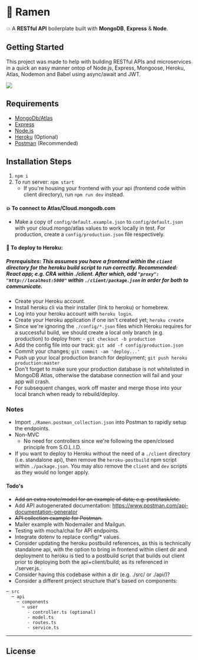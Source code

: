 # 🍜 Ramen

💥 A **RESTful API** boilerplate built with **MongoDB**, **Express** & **Node**.

## Getting Started

This project was made to help with building RESTful APIs and microservices in a quick an easy manner ontop of Node.js, Express, Mongoose, Heroku, Atlas, Nodemon and Babel using async/await and JWT.

<!--![](https://media.giphy.com/media/DLYMDk6eYRbkA/giphy.gif)-->

![](https://media.giphy.com/media/Cd7Y7tJ4pHbGM/giphy.gif)

## Requirements

- [MongoDb/Atlas](https://cloud.mongodb.com/)
- [Express](https://expressjs.com/)
- [Node.js](http://nodejs.org/)
- [Heroku](https://heroku.com/) (Optional)
- [Postman](https://postman.com) (Recommended)

## Installation Steps

1. `npm i`
2. To run server: `npm start`
   - If you're housing your frontend with your api (frontend code within client directory), run `npm run dev` instead.

#### 💥 To connect to Atlas/Cloud.mongodb.com

- Make a copy of `config/default.example.json` to `config/default.json` with your cloud.mongo/atlas values to work locally in test. For production, create a `config/production.json` file respectively.

#### 🚀 To deploy to Heroku:

##### Prerequisites: This assumes you have a frontend within the `client` directory for the heroku build script to run correctly. Recommended: React app; e.g. CRA within ./client. After which, add `"proxy": "http://localhost:5000"` within `./client/package.json` in order for both to communicate.

<!-- prettier-ignore -->
- Create your Heroku account.
- Install heroku cli via their installer (link to heroku) or homebrew.
- Log into your heroku account with `heroku login`.
- Create your Heroku application if one isn't created yet; `heroku create`
- Since we're ignoring the `./config/*.json` files which Heroku requires for a successful build, we should create a local only branch (e.g. production) to deploy from: 	- `git checkout -b production`
- Add the config file into our track: `git add -f config/production.json`
- Commit your changes; `git commit -am 'deploy...'`
- Push up your local production branch for deployment; `git push heroku production:master`
- Don't forget to make sure your production database is not whitelisted in MongoDB Atlas, otherwise the database connection will fail and your app will crash.
- For subsequent changes, work off master and merge those into your local branch when ready to rebuild/deploy.

### Notes

- Import `./Ramen.postman_collection.json` into Postman to rapidly setup the endpoints.
- Non-MVC
  - No need for controllers since we're following the open/closed principle from S.O.L.I.D.
- If you want to deploy to Heroku without the need of a `./client` directory (i.e. standalone api), then remove the `heroku-postbuild` npm script within `./package.json`. You may also remove the `client` and `dev` scripts as they would no longer apply.

#### Todo's

- ~~Add an extra route/model for an example of data; e.g. post/task/etc.~~
- Add API autogenerated documentation: https://www.postman.com/api-documentation-generator
- ~~API collection example for Postman.~~
- Mailer example with Nodemailer and Mailgun.
- Testing with mocha/chai for API endpoints.
- Integrate dotenv to replace config/\* values.
- Consider updating the heroku postbuild references, as this is technically standalone api, with the option to bring in frontend within client dir and deployment to heroku is tied to a postbuild script that builds out client prior to deploying both the api+client/build; as its referenced in ./server.js.
- Consider having this codebase within a dir (e.g. ./src/ or ./api/)?
- Consider a different project structure that's based on components:

```
─ src
  ─ api
    ─ components
      ─ user
        - controller.ts (optional)
        - model.ts
        - routes.ts
        - service.ts
```

---

## License

